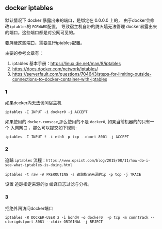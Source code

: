 ## docker iptables

默认情况下  docker 暴露出来的端口，是绑定在 0.0.0.0 上的， 由于docker会修改`iptables`的 `FORWARD`配置， 导致宿主机自带的防火墙无法管理 docker暴露出来的端口，这些端口都是对公网可见的。


要屏蔽这些端口，需要进行iptables配置。

主要的参考文章有：
1. iptables 基本手册：https://linux.die.net/man/8/iptables
2. https://docs.docker.com/network/iptables/
3. https://serverfault.com/questions/704643/steps-for-limiting-outside-connections-to-docker-container-with-iptables

### 1
如果docker内无法访问宿主机

```
iptables -I INPUT -i docker0 -j ACCEPT
```
如果使用的 `docker-comsose`,那么使用的不是 `docker0`, 如果当前机器的的只有一个 入网网口 ，那么可以提交如下规则:

```
iptables -I INPUT ! -i eth0 -p tcp --dport 8001 -j ACCEPT
```


### 2

追踪 `iptables` 流程：`https://www.opsist.com/blog/2015/08/11/how-do-i-see-what-iptables-is-doing.html`

```
iptables -t raw -A PREROUTING -s 追踪指定来源的ip -p tcp -j TRACE
```

设置 追踪指定来源的ip 编译日志过滤与分析。

### 3

拒绝外网访问docker端口
```
iptables -R DOCKER-USER 2 -i bond4 -o docker0  -p tcp -m conntrack --ctorigdstport 8081 --ctdir ORIGINAL -j REJECT
```

